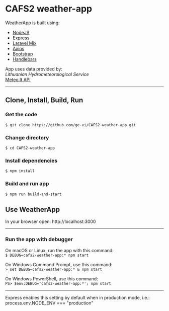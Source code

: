# CAFS2 weather-app

WeatherApp is built using:

- [NodeJS](https://nodejs.org/en/docs/)
- [Express](https://expressjs.com/en/4x/api.html)
- [Laravel Mix](https://laravel-mix.com/docs/6.0/what-is-mix)
- [Axios](https://axios-http.com/docs/api_intro)
- [Bootstrap](https://getbootstrap.com/docs/5.2/getting-started/introduction)
- [Handlebars](https://www.npmjs.com/package/express-handlebars)

App uses data provided by:  
_Lithuanian Hydrometeorological Service_  
[Meteo.lt API](https://api.meteo.lt)


---

## Clone, Install, Build, Run

### Get the code

`$ git clone https://github.com/ge-vi/CAFS2-weather-app.git`

### Change directory

`$ cd CAFS2-weather-app`

### Install dependencies

`$ npm install`

### Build and run app

`$ npm run build-and-start`


## Use WeatherApp

In your browser open: http://localhost:3000


---

### Run the app with debugger

On macOS or Linux, run the app with this command:  
`$ DEBUG=cafs2-weather-app:* npm start`

On Windows Command Prompt, use this command:  
`> set DEBUG=cafs2-weather-app:* & npm start`

On Windows PowerShell, use this command:  
`PS> $env:DEBUG='cafs2-weather-app:*'; npm start`

---

Express enables this setting by default when in production mode, i.e.:
process.env.NODE_ENV === "production"
